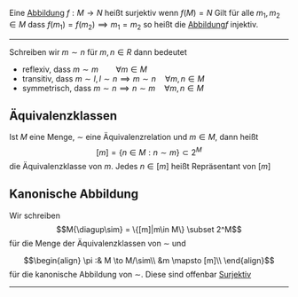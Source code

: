 
Eine [Abbildung](Abbildungen.md) $f: M\to N$ heißt surjektiv wenn $f(M) = N$
Gilt für alle $m_1, m_2 \in M$ dass $f(m_1) = f(m_2) \implies m_1 = m_2$
so heißt die [Abbildung](Abbildungen.md)$f$ injektiv.

---

Schreiben wir $m \sim n$ für $m, n \in R$ dann bedeutet
- reflexiv, dass $m \sim m \qquad \forall m\in M$ 
- transitiv, dass $m\sim l, l\sim n \implies  m\sim n \quad \forall m,n \in M$
- symmetrisch, dass $m \sim n \implies n\sim m\quad \forall m, n \in M$

## Äquivalenzklassen
Ist $M$ eine  Menge, $\sim$ eine Äquivalenzrelation und $m\in M$, dann heißt $$[m] = \left\{n\in M : n \sim m\right\} \subset 2^M$$ die Äquivalenzklasse von $m$. Jedes $n \in [m]$ heißt Repräsentant von $[m]$

## Kanonische Abbildung
Wir schreiben $$M{\diagup\sim} = \{[m]|m\in M\} \subset 2^M$$ für die Menge der Äquivalenzklassen von $\sim$ und

$$\begin{align}
\pi :& M \to M/\sim\\
&m \mapsto [m]\\
\end{align}$$
für die kanonische Abbildung von $\sim$. Diese sind offenbar [Surjektiv](Surjektiv.md)

---

